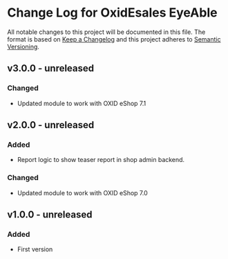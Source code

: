 # Change Log for OxidEsales EyeAble

All notable changes to this project will be documented in this file.
The format is based on [Keep a Changelog](http://keepachangelog.com/)
and this project adheres to [Semantic Versioning](http://semver.org/).

## v3.0.0 - unreleased

### Changed
- Updated module to work with OXID eShop 7.1

## v2.0.0 - unreleased

### Added
- Report logic to show teaser report in shop admin backend.

### Changed
- Updated module to work with OXID eShop 7.0

## v1.0.0 - unreleased

### Added
- First version 